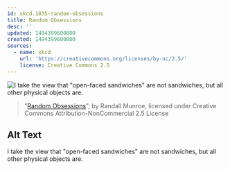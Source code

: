 ```yaml
---
id: xkcd.1835-random-obsessions
title: Random Obsessions
desc: ''
updated: 1494399600000
created: 1494399600000
sources:
  - name: xkcd
    url: 'https://creativecommons.org/licenses/by-nc/2.5/'
    license: Creative Commons 2.5
---
```

![I take the view that "open-faced sandwiches" are not sandwiches, but all other physical objects are.](https://imgs.xkcd.com/comics/random_obsessions.png)
> "[Random Obsessions](https://xkcd.com/1835/)", by Randall Munroe, licensed under Creative Commons Attribution-NonCommercial 2.5 License

## Alt Text
I take the view that "open-faced sandwiches" are not sandwiches, but all other physical objects are.
